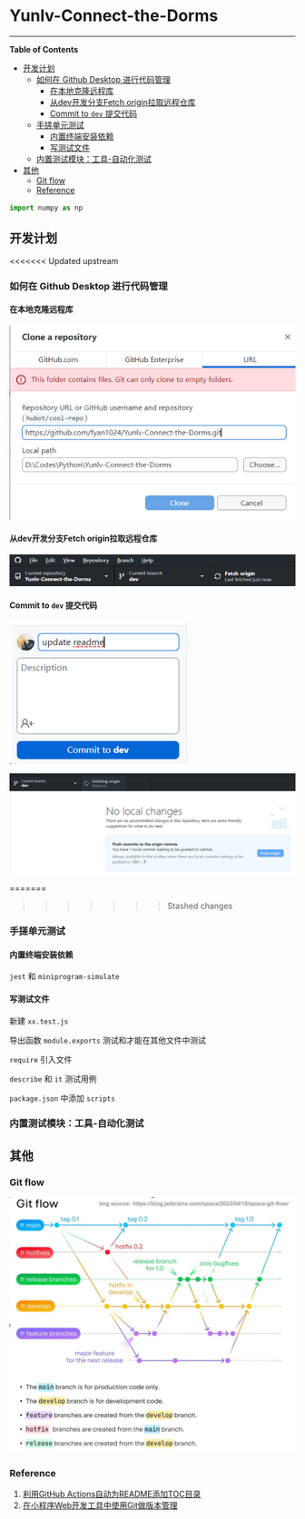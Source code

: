 # Yunlv-Connect-the-Dorms


---



<!-- START doctoc generated TOC please keep comment here to allow auto update -->
<!-- DON'T EDIT THIS SECTION, INSTEAD RE-RUN doctoc TO UPDATE -->
**Table of Contents**

- [开发计划](#%E5%BC%80%E5%8F%91%E8%AE%A1%E5%88%92)
  - [如何在 Github Desktop 进行代码管理](#%E5%A6%82%E4%BD%95%E5%9C%A8-github-desktop-%E8%BF%9B%E8%A1%8C%E4%BB%A3%E7%A0%81%E7%AE%A1%E7%90%86)
    - [在本地克隆远程库](#%E5%9C%A8%E6%9C%AC%E5%9C%B0%E5%85%8B%E9%9A%86%E8%BF%9C%E7%A8%8B%E5%BA%93)
    - [从dev开发分支Fetch origin拉取远程仓库](#%E4%BB%8Edev%E5%BC%80%E5%8F%91%E5%88%86%E6%94%AFfetch-origin%E6%8B%89%E5%8F%96%E8%BF%9C%E7%A8%8B%E4%BB%93%E5%BA%93)
    - [Commit to `dev` 提交代码](#commit-to-dev-%E6%8F%90%E4%BA%A4%E4%BB%A3%E7%A0%81)
  - [手搓单元测试](#%E6%89%8B%E6%90%93%E5%8D%95%E5%85%83%E6%B5%8B%E8%AF%95)
    - [内置终端安装依赖](#%E5%86%85%E7%BD%AE%E7%BB%88%E7%AB%AF%E5%AE%89%E8%A3%85%E4%BE%9D%E8%B5%96)
    - [写测试文件](#%E5%86%99%E6%B5%8B%E8%AF%95%E6%96%87%E4%BB%B6)
  - [内置测试模块：工具-自动化测试](#%E5%86%85%E7%BD%AE%E6%B5%8B%E8%AF%95%E6%A8%A1%E5%9D%97%E5%B7%A5%E5%85%B7-%E8%87%AA%E5%8A%A8%E5%8C%96%E6%B5%8B%E8%AF%95)
- [其他](#%E5%85%B6%E4%BB%96)
  - [Git flow](#git-flow)
  - [Reference](#reference)

<!-- END doctoc generated TOC please keep comment here to allow auto update -->





```python
import numpy as np
```









## 开发计划

<<<<<<< Updated upstream

### 如何在 Github Desktop 进行代码管理

#### 在本地克隆远程库

![克隆仓库](images/CloneRepository.png)

#### 从dev开发分支Fetch origin拉取远程仓库

![fetch origin](images/FetchOrigin.png)

#### Commit to `dev` 提交代码

![修改summary](images/UpdateSummary.png)

![commit to dev](images/PushOrigin.png)

=======
>>>>>>> Stashed changes
### 手搓单元测试

#### 内置终端安装依赖

`jest` 和 `miniprogram-simulate`

#### 写测试文件

新建 `xx.test.js`

导出函数 `module.exports` 测试和才能在其他文件中测试

`require` 引入文件

`describe` 和 `it` 测试用例

`package.json` 中添加 `scripts`

### 内置测试模块：工具-自动化测试

## 其他

### Git flow

![Git Flow 流程图](images/GitFlow.jpg)



### Reference

1. [利用GitHub Actions自动为README添加TOC目录](https://wiki.eryajf.net/pages/226388/)
2. [在小程序Web开发工具中使用Git做版本管理](https://help.gitee.com/enterprise/miniapp/在小程序Web开发工具中使用Git做版本管理)






